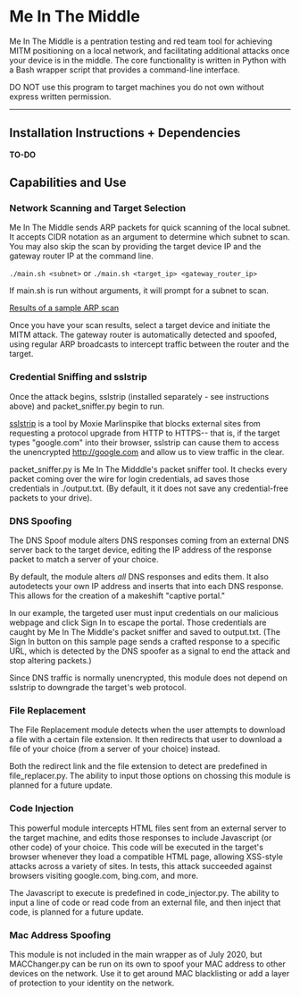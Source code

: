 # Me In The Middle

Me In The Middle is a pentration testing and red team tool for achieving MITM positioning on a local network, and facilitating additional attacks once your device is in the middle. The core functionality is written in Python with a Bash wrapper script that provides a command-line interface.

DO NOT use this program to target machines you do not own without express written permission.

***

## Installation Instructions + Dependencies

<b>TO-DO</b>

## Capabilities and Use

### Network Scanning and Target Selection

Me In The Middle sends ARP packets for quick scanning of the local subnet. It accepts CIDR notation as an argument to determine which subnet to scan. You may also skip the scan by providing the target device IP and the gateway router IP at the command line.

```./main.sh <subnet>```
or
```./main.sh <target_ip> <gateway_router_ip>```

If main.sh is run without arguments, it will prompt for a subnet to scan.

[Results of a sample ARP scan](image/arp-scan.png)

Once you have your scan results, select a target device and initiate the MITM attack. The gateway router is automatically detected and spoofed, using regular ARP broadcasts to intercept traffic between the router and the target.

### Credential Sniffing and sslstrip

Once the attack begins, sslstrip (installed separately - see instructions above) and packet_sniffer.py begin to run. 

[sslstrip](https://github.com/moxie0/sslstrip) is a tool by Moxie Marlinspike that blocks external sites from requesting a protocol upgrade from HTTP to HTTPS-- that is, if the target types "google.com" into their browser, sslstrip can cause them to access the unencrypted http://google.com and allow us to view traffic in the clear.

packet_sniffer.py is Me In The Midddle's packet sniffer tool. It checks every packet coming over the wire for login credentials, ad saves those credentials in ./output.txt. (By default, it it does not save any credential-free packets to your drive).

### DNS Spoofing

The DNS Spoof module alters DNS responses coming from an external DNS server back to the target device, editing the IP address of the response packet to match a server of your choice. 

By default, the module alters *all* DNS responses and edits them. It also autodetects your own IP address and inserts that into each DNS response. This allows for the creation of a makeshift "captive portal." 

In our example, the targeted user must input credentials on our malicious webpage and click Sign In to escape the portal. Those credentials are caught by Me In The Middle's packet sniffer and saved to output.txt. (The Sign In button on this sample page sends a crafted response to a specific URL, which is detected by the DNS spoofer as a signal to end the attack and stop altering packets.)

Since DNS traffic is normally unencrypted, this module does not depend on sslstrip to downgrade the target's web protocol.

### File Replacement

The File Replacement module detects when the user attempts to download a file with a certain file extension. It then redirects that user to download a file of your choice (from a server of your choice) instead.

Both the redirect link and the file extension to detect are predefined in file_replacer.py. The ability to input those options on chossing this module is planned for a future update.

### Code Injection

This powerful module intercepts HTML files sent from an external server to the target machine, and edits those responses to include Javascript (or other code) of your choice. This code will be executed in the target's browser whenever they load a compatible HTML page, allowing XSS-style attacks across a variety of sites. In tests, this attack succeeded against browsers visiting google.com, bing.com, and more.

The Javascript to execute is predefined in code_injector.py. The ability to input a line of code or read code from an external file, and then inject that code, is planned for a future update.

### Mac Address Spoofing

This module is not included in the main wrapper as of July 2020, but MACChanger.py can be run on its own to spoof your MAC address to other devices on the network. Use it to get around MAC blacklisting or add a layer of protection to your identity on the network.
